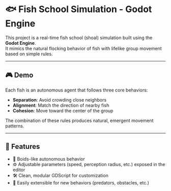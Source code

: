 # 🐟 Fish School Simulation - Godot Engine

This project is a real-time fish school (shoal) simulation built using the **Godot Engine**.  
It mimics the natural flocking behavior of fish with lifelike group movement based on simple rules.

---

## 🎮 Demo

Each fish is an autonomous agent that follows three core behaviors:

- **Separation**: Avoid crowding close neighbors  
- **Alignment**: Match the direction of nearby fish  
- **Cohesion**: Move toward the center of the group  

The combination of these rules produces natural, emergent movement patterns.

---

## 🔧 Features

- 🧠 Boids-like autonomous behavior  
- ⚙️ Adjustable parameters (speed, perception radius, etc.) exposed in the editor  
- 🛠️ Clean, modular GDScript for customization  
- 🔄 Easily extensible for new behaviors (predators, obstacles, etc.)

